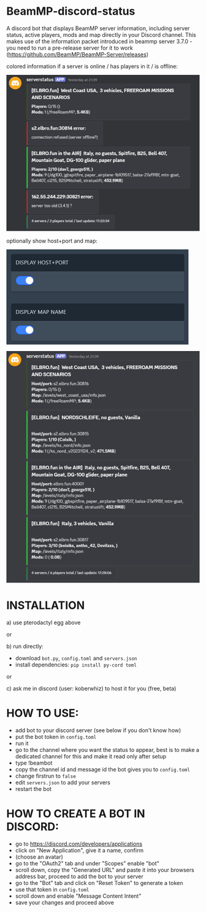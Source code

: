 # BeamMP-discord-status

A discord bot that displays BeamMP server information, including server status, active players, mods and map directly in your Discord channel. This makes use of the information packet introduced in beammp server 3.7.0 - you need to run a pre-release server for it to work (https://github.com/BeamMP/BeamMP-Server/releases)


colored information if a server is online / has players in it / is offline:

![server-info](./img/server-info.png)


optionally show host+port and map:

![hostmap](./img/displayhost-map.png)

![server-info](./img/server-info-3.png)



# INSTALLATION

 a) use pterodactyl egg above

 or
 
 b) run directly:
  - download `bot.py`, `config.toml` and `servers.json`
  - install dependencies: `pip install py-cord toml`

 or

 c) ask me in discord (user: koberwhiz) to host it for you (free, beta)
 

# HOW TO USE:
- add bot to your discord server (see below if you don't know how)
- put the bot token in `config.toml`
- run it
- go to the channel where you want the status to appear, best is to make a dedicated channel for this and make it read only after setup
- type !beambot
- copy the channel id and message id the bot gives you to `config.toml`
- change firstrun to `false`
- edit `servers.json` to add your servers
- restart the bot


# HOW TO CREATE A BOT IN DISCORD:
- go to https://discord.com/developers/applications
- click on "New Application", give it a name, confirm
- (choose an avatar)
- go to the "OAuth2" tab and under "Scopes" enable "bot"
- scroll down, copy the "Generated URL" and paste it into your browsers address bar, proceed to add the bot to your server
- go to the "Bot" tab and click on "Reset Token" to generate a token
- use that token in `config.toml`
- scroll down and enable "Message Content Intent"
- save your changes and proceed above
